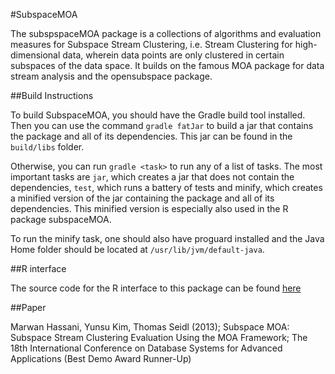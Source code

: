 #SubspaceMOA

The subspspaceMOA package is a collections of algorithms and evaluation measures for Subspace Stream Clustering, i.e. Stream Clustering for high-dimensional data, wherein data points are only clustered in certain subspaces of the data space. It builds on the famous MOA package for data stream analysis and the opensubspace package.

##Build Instructions

To build SubspaceMOA, you should have the Gradle build tool installed. Then you can use the command `gradle fatJar` to build a jar that contains the package and all of its dependencies. This jar can be found in the `build/libs` folder.

Otherwise, you can run `gradle <task>` to run any of a list of tasks. The most important tasks are `jar`, which creates a jar that does not contain the dependencies, `test`, which runs a battery of tests and minify, which creates a minified version of the jar containing the package and all of its dependencies. This minified version is especially also used in the R package subspaceMOA.

To run the minify task, one should also have proguard installed and the Java Home folder should be located at `/usr/lib/jvm/default-java`.

##R interface

The source code for the R interface to this package can be found [here](https://github.com/matthhan/rsubspacemoa)

##Paper

Marwan Hassani, Yunsu Kim, Thomas Seidl (2013); Subspace MOA: Subspace Stream Clustering Evaluation Using the MOA Framework; The 18th International Conference on Database Systems for Advanced Applications (Best Demo Award Runner-Up)
